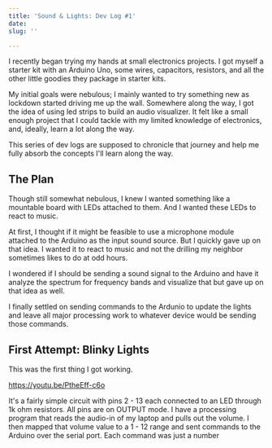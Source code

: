 ```yaml
---
title: 'Sound & Lights: Dev Log #1'
date: 
slug: ''

---
```

I recently began trying my hands at small electronics projects. I got myself a starter kit with an Arduino Uno, some wires, capacitors, resistors, and all the other little goodies they package in starter kits.

My initial goals were nebulous; I mainly wanted to try something new as lockdown started driving me up the wall. Somewhere along the way, I got the idea of using led strips to build an audio visualizer. It felt like a small enough project that I could tackle with my limited knowledge of electronics, and, ideally, learn a lot along the way.

This series of dev logs are supposed to chronicle that journey and help me fully absorb the concepts I'll learn along the way.

## The Plan

Though still somewhat nebulous, I knew I wanted something like a mountable board with LEDs attached to them. And I wanted these LEDs to react to music.

At first, I thought if it might be feasible to use a microphone module attached to the Arduino as the input sound source. But I quickly gave up on that idea. I wanted it to react to music and not the drilling my neighbor sometimes likes to do at odd hours.

I wondered if I should be sending a sound signal to the Arduino and have it analyze the spectrum for frequency bands and visualize that but gave up on that idea as well.

I finally settled on sending commands to the Ardunio to update the lights and leave all major processing work to whatever device would be sending those commands.

## First Attempt: Blinky Lights

This was the first thing I got working.

https://youtu.be/PtheEff-c6o

It's a fairly simple circuit with pins 2 - 13 each connected to an LED through 1k ohm resistors. All pins are on OUTPUT mode. I have a processing program that reads the audio-in of my laptop and pulls out the volume. I then mapped that volume value to a 1 - 12 range and sent commands to the Arduino over the serial port. Each command was just a number
